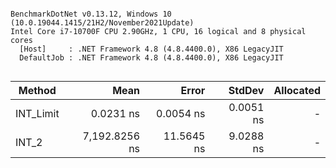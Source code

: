 ```

BenchmarkDotNet v0.13.12, Windows 10 (10.0.19044.1415/21H2/November2021Update)
Intel Core i7-10700F CPU 2.90GHz, 1 CPU, 16 logical and 8 physical cores
  [Host]     : .NET Framework 4.8 (4.8.4400.0), X86 LegacyJIT
  DefaultJob : .NET Framework 4.8 (4.8.4400.0), X86 LegacyJIT


```
| Method    | Mean          | Error      | StdDev    | Allocated |
|---------- |--------------:|-----------:|----------:|----------:|
| INT_Limit |     0.0231 ns |  0.0054 ns | 0.0051 ns |         - |
| INT_2     | 7,192.8256 ns | 11.5645 ns | 9.0288 ns |         - |
